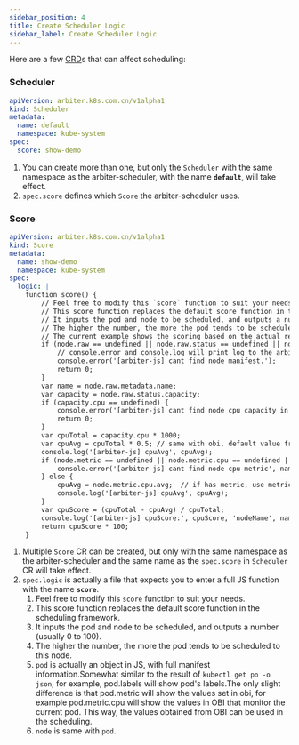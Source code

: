 ```yaml
---
sidebar_position: 4
title: Create Scheduler Logic
sidebar_label: Create Scheduler Logic
---
```

Here are a few  [CRD](https://kubernetes.io/docs/concepts/extend-kubernetes/api-extension/custom-resources/#customresourcedefinitions)s that can affect scheduling:

### Scheduler

```yaml
apiVersion: arbiter.k8s.com.cn/v1alpha1
kind: Scheduler
metadata:
  name: default
  namespace: kube-system
spec:
  score: show-demo
```

1. You can create more than one, but only the `Scheduler` with the same namespace as the arbiter-scheduler, with the name **`default`**, will take effect.
2. `spec.score` defines which `Score` the arbiter-scheduler uses.

### Score

```yaml
apiVersion: arbiter.k8s.com.cn/v1alpha1
kind: Score
metadata:
  name: show-demo
  namespace: kube-system
spec:
  logic: |
    function score() {
        // Feel free to modify this `score` function to suit your needs.
        // This score function replaces the default score function in the scheduling framework.
        // It inputs the pod and node to be scheduled, and outputs a number (usually 0 to 100).
        // The higher the number, the more the pod tends to be scheduled to this node.
        // The current example shows the scoring based on the actual resource usage of the node.
        if (node.raw == undefined || node.raw.status == undefined || node.raw.status.capacity == undefined || node.raw.metadata == undefined || node.raw.metadata.name == undefined) {
            // console.error and console.log will print log to the arbiter-scheduler's log.
            console.error('[arbiter-js] cant find node manifest.');
            return 0;
        }
        var name = node.raw.metadata.name;
        var capacity = node.raw.status.capacity;
        if (capacity.cpu == undefined) {
            console.error('[arbiter-js] cant find node cpu capacity in capacity', name);
            return 0;
        }
        var cpuTotal = capacity.cpu * 1000;
        var cpuAvg = cpuTotal * 0.5; // same with obi, default value from capacity
        console.log('[arbiter-js] cpuAvg', cpuAvg);
        if (node.metric == undefined || node.metric.cpu == undefined || node.metric.cpu.avg == undefined) {
            console.error('[arbiter-js] cant find node cpu metric', name);
        } else {
            cpuAvg = node.metric.cpu.avg;  // if has metric, use metric instead
            console.log('[arbiter-js] cpuAvg', cpuAvg);
        }
        var cpuScore = (cpuTotal - cpuAvg) / cpuTotal;
        console.log('[arbiter-js] cpuScore:', cpuScore, 'nodeName', name, 'cpuTotal', cpuTotal, 'cpuAvg', cpuAvg);
        return cpuScore * 100;
    }

```

1. Multiple `Score` CR can be created, but only with the same namespace as the arbiter-scheduler and the same name as the `spec.score` in `Scheduler` CR will take effect.
2. `spec.logic` is actually a file that expects you to enter a full JS function with the name **`score`**.
   1. Feel free to modify this `score` function to suit your needs.
   2. This score function replaces the default score function in the scheduling framework.
   3. It inputs the pod and node to be scheduled, and outputs a number (usually 0 to 100).
   4. The higher the number, the more the pod tends to be scheduled to this node.
   5. `pod` is actually an object in JS, with full manifest information.Somewhat similar to the result of `kubectl get po -o json`, for example, pod.labels will show pod's labels.The only slight difference is that pod.metric will show the values set in obi, for example pod.metric.cpu will show the values in OBI that monitor the current pod. This way, the values obtained from OBI can be used in the scheduling.
   6. `node` is same with `pod`.

